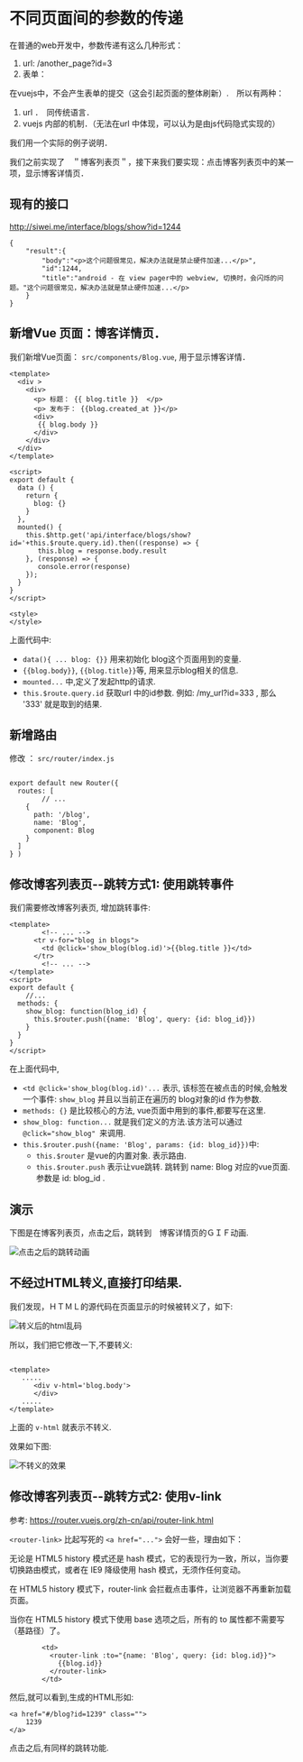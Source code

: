 # 不同页面间的参数的传递

在普通的web开发中，参数传递有这么几种形式：

1. url:   /another_page?id=3
2. 表单：

在vuejs中，不会产生表单的提交（这会引起页面的整体刷新）.　所以有两种：

1. url ．　同传统语言．
2. vuejs 内部的机制．（无法在url 中体现，可以认为是由js代码隐式实现的）

我们用一个实际的例子说明．


我们之前实现了　＂博客列表页＂，接下来我们要实现：点击博客列表页中的某一项，显示博客详情页．

## 现有的接口

http://siwei.me/interface/blogs/show?id=1244

```
{
    "result":{
        "body":"<p>这个问题很常见，解决办法就是禁止硬件加速...</p>",
        "id":1244,
        "title":"android - 在 view pager中的 webview, 切换时，会闪烁的问题。"这个问题很常见，解决办法就是禁止硬件加速...</p>
    }
}
```

## 新增Vue 页面：博客详情页．

我们新增Vue页面：  `src/components/Blog.vue`, 用于显示博客详情．

```
<template>
  <div >
    <div>
      <p> 标题： {{ blog.title }}  </p>
      <p> 发布于： {{blog.created_at }}</p>
      <div>
       {{ blog.body }}
      </div>
    </div>
  </div>
</template>

<script>
export default {
  data () {
    return {
      blog: {}
    }
  },
  mounted() {
    this.$http.get('api/interface/blogs/show?id='+this.$route.query.id).then((response) => {
       this.blog = response.body.result
    }, (response) => {
       console.error(response)
    });
  }
}
</script>

<style>
</style>
```

上面代码中:

- `data(){ ... blog: {}}` 用来初始化 blog这个页面用到的变量.
- `{{blog.body}}`, `{{blog.title}}`等, 用来显示blog相关的信息.
- `mounted...` 中,定义了发起http的请求.
- `this.$route.query.id` 获取url 中的id参数. 例如:   /my_url?id=333 , 那么 '333' 就是取到的结果.

## 新增路由

修改 ： `src/router/index.js`

```

export default new Router({
  routes: [
		// ...
    {
      path: '/blog',
      name: 'Blog',
      component: Blog
    }
  ]
} )
```

## 修改博客列表页--跳转方式1: 使用跳转事件

我们需要修改博客列表页, 增加跳转事件:


```
<template>
		<!-- ... -->
      <tr v-for="blog in blogs">
        <td @click='show_blog(blog.id)'>{{blog.title }}</td>
      </tr>
		<!-- ... -->
</template>
<script>
export default {
	//...
  methods: {
    show_blog: function(blog_id) {
      this.$router.push({name: 'Blog', query: {id: blog_id}})
    }
  }
}
</script>
```

在上面代码中,

- `<td @click='show_blog(blog.id)'...` 表示, 该<td>标签在被点击的时候,会触发一个事件: `show_blog`
并且以当前正在遍历的 blog对象的id 作为参数.
- `methods: {}` 是比较核心的方法,  vue页面中用到的事件,都要写在这里.
- `show_blog: function...` 就是我们定义的方法.该方法可以通过`@click="show_blog" `来调用.
- `this.$router.push({name: 'Blog', params: {id: blog_id}})`中:
	- `this.$router` 是vue的内置对象. 表示路由.
  - `this.$router.push` 表示让vue跳转. 跳转到 name: Blog 对应的vue页面. 参数是 id: blog_id .


## 演示

下图是在博客列表页，点击之后，跳转到　博客详情页的ＧＩＦ动画.

![点击之后的跳转动画](./images/点击后的跳转.gif)

## 不经过HTML转义,直接打印结果.

我们发现，ＨＴＭＬ的源代码在页面显示的时候被转义了，如下:

![转义后的html乱码](./images/vue打开博客详情页-没有做美化和格式化.png)

所以，我们把它修改一下,不要转义:

```

<template>
   .....
      <div v-html='blog.body'>
      </div>
   .....
</template>
```

上面的 `v-html` 就表示不转义.

效果如下图:

![不转义的效果](./images/vue_with_v_html.png)

## 修改博客列表页--跳转方式2: 使用v-link

参考: https://router.vuejs.org/zh-cn/api/router-link.html

`<router-link>` 比起写死的 `<a href="...">` 会好一些，理由如下：

无论是 HTML5 history 模式还是 hash 模式，它的表现行为一致，所以，当你要切换路由模式，或者在 IE9 降级使用 hash 模式，无须作任何变动。

在 HTML5 history 模式下，router-link 会拦截点击事件，让浏览器不再重新加载页面。

当你在 HTML5 history 模式下使用 base 选项之后，所有的 to 属性都不需要写（基路径）了。

```
        <td>
          <router-link :to="{name: 'Blog', query: {id: blog.id}}">
            {{blog.id}}
          </router-link>
        </td>
```

然后,就可以看到,生成的HTML形如:

```
<a href="#/blog?id=1239" class="">
	1239
</a>
```

点击之后,有同样的跳转功能.
